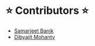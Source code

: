 # ⭐ Contributors ⭐
- [Samarjeet Banik](https://github.com/SamarjeetBanik)
- [Dibyajit Mohanty](https://github.com/Dibyajit-Mohanty)
